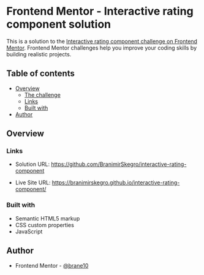 # Frontend Mentor - Interactive rating component solution

This is a solution to the [Interactive rating component challenge on Frontend Mentor](https://www.frontendmentor.io/challenges/interactive-rating-component-koxpeBUmI). Frontend Mentor challenges help you improve your coding skills by building realistic projects. 

## Table of contents

- [Overview](#overview)
  - [The challenge](#the-challenge)
  - [Links](#links)
  - [Built with](#built-with)
- [Author](#author)

## Overview


### Links

- Solution URL: https://github.com/BranimirSkegro/interactive-rating-component

- Live Site URL: https://branimirskegro.github.io/interactive-rating-component/

### Built with

- Semantic HTML5 markup
- CSS custom properties
- JavaScript

## Author

- Frontend Mentor - [@brane10](https://www.frontendmentor.io/profile/brane10)

